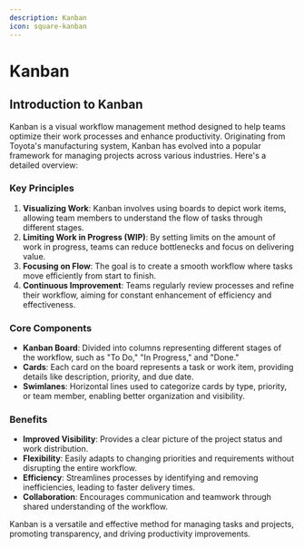 ```yaml
---
description: Kanban
icon: square-kanban
---
```


# Kanban

## Introduction to Kanban

Kanban is a visual workflow management method designed to help teams optimize their work processes and enhance productivity. Originating from Toyota's manufacturing system, Kanban has evolved into a popular framework for managing projects across various industries. Here's a detailed overview:

### Key Principles

1. **Visualizing Work**: Kanban involves using boards to depict work items, allowing team members to understand the flow of tasks through different stages.
2. **Limiting Work in Progress (WIP)**: By setting limits on the amount of work in progress, teams can reduce bottlenecks and focus on delivering value.
3. **Focusing on Flow**: The goal is to create a smooth workflow where tasks move efficiently from start to finish.
4. **Continuous Improvement**: Teams regularly review processes and refine their workflow, aiming for constant enhancement of efficiency and effectiveness.

### Core Components

* **Kanban Board**: Divided into columns representing different stages of the workflow, such as "To Do," "In Progress," and "Done."
* **Cards**: Each card on the board represents a task or work item, providing details like description, priority, and due date.
* **Swimlanes**: Horizontal lines used to categorize cards by type, priority, or team member, enabling better organization and visibility.

### Benefits

* **Improved Visibility**: Provides a clear picture of the project status and work distribution.
* **Flexibility**: Easily adapts to changing priorities and requirements without disrupting the entire workflow.
* **Efficiency**: Streamlines processes by identifying and removing inefficiencies, leading to faster delivery times.
* **Collaboration**: Encourages communication and teamwork through shared understanding of the workflow.

Kanban is a versatile and effective method for managing tasks and projects, promoting transparency, and driving productivity improvements.

